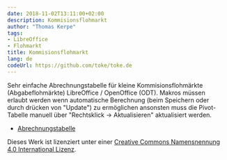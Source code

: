 ```yaml
---
date: 2018-11-02T13:11:00+02:00
description: Kommisionsflohmarkt
author: "Thomas Kerpe"
tags:
- LibreOffice
- Flohmarkt
title: Kommisionsflohmarkt
lang: de
codeUrl: https://github.com/toke/toke.de
---
```


Sehr einfache Abrechnungstabelle für kleine Kommisionsflohmärkte (Abgabeflohmärkte) LibreOffice / OpenOffice (ODT).
Makros müssen erlaubt werden wenn automatische Berechnung (beim Speichern oder durch drücken von "Update") zu ermöglichen
ansonsten muss die Pivot-Tabelle manuell über "Rechtsklick -&gt; Aktualisieren" aktualisiert werden.

* [Abrechnungstabelle](/dl/Flohmarkt-v1.ods)

Dieses Werk ist lizenziert unter einer <a rel="license" href="http://creativecommons.org/licenses/by/4.0/">Creative Commons Namensnennung 4.0 International Lizenz</a>.